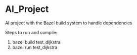 # AI_Project

AI project with the Bazel build system to handle dependencies

Steps to run and compile:
1. bazel build test_dijkstra
2. bazel run test_dijkstra